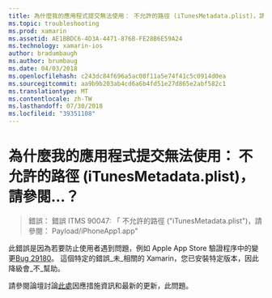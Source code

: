```yaml
---
title: 為什麼我的應用程式提交無法使用： 不允許的路徑 (iTunesMetadata.plist)，請參閱...？
ms.topic: troubleshooting
ms.prod: xamarin
ms.assetid: AE1BBDC6-4D3A-4471-876B-FE28B6E59A24
ms.technology: xamarin-ios
author: bradumbaugh
ms.author: brumbaug
ms.date: 04/03/2018
ms.openlocfilehash: c243dc84f696a5ac08f11a5e74f41c5c0914d0ea
ms.sourcegitcommit: aa9b9b203ab4cd6a6b4fd51e27d865e2abf582c1
ms.translationtype: MT
ms.contentlocale: zh-TW
ms.lasthandoff: 07/30/2018
ms.locfileid: "39351108"
---
```

# <a name="why-does-my-app-submission-fail-with-disallowed-paths--itunesmetadataplist--found-at--"></a>為什麼我的應用程式提交無法使用： 不允許的路徑 (iTunesMetadata.plist)，請參閱...？

> 錯誤： 錯誤 ITMS 90047: 「 不允許的路徑 ("iTunesMetadata.plist")，請參閱： Payload/iPhoneApp1.app"

此錯誤是因為若要防止使用者遇到問題，例如 Apple App Store 驗證程序中的變更[Bug 29180](https://bugzilla.xamarin.com/show_bug.cgi?id=29180)。 這個特定的錯誤_未_相關的 Xamarin，您已安裝特定版本，因此降級會_不_幫助。

請參閱論壇討論[此處](https://forums.xamarin.com/discussion/40388/disallowed-paths-itunesmetadata-plist-found-at-when-submitting-to-app-store/p1)因應措施資訊和最新的更新，此問題。
